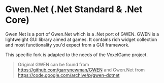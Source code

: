 # Gwen.Net (.Net Standard & .Net Core)

Gwen.Net is a port of Gwen.Net which is a .Net port of GWEN. GWEN is a lightweight GUI library aimed at games. It
contains rich widget collection and most functionality you'd expect from a GUI framework.

This specific fork is adapted to the needs of the VoxelGame project.

> Original GWEN can be found from https://github.com/garrynewman/GWEN and Gwen.Net from https://code.google.com/archive/p/gwen-dotnet
